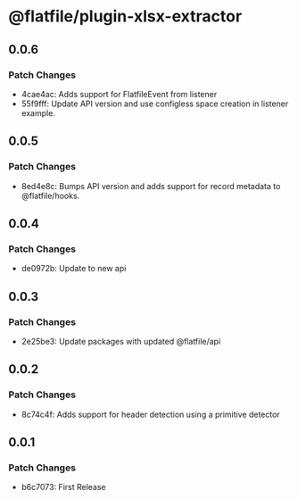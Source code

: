 # @flatfile/plugin-xlsx-extractor

## 0.0.6

### Patch Changes

- 4cae4ac: Adds support for FlatfileEvent from listener
- 55f9fff: Update API version and use configless space creation in listener example.

## 0.0.5

### Patch Changes

- 8ed4e8c: Bumps API version and adds support for record metadata to @flatfile/hooks.

## 0.0.4

### Patch Changes

- de0972b: Update to new api

## 0.0.3

### Patch Changes

- 2e25be3: Update packages with updated @flatfile/api

## 0.0.2

### Patch Changes

- 8c74c4f: Adds support for header detection using a primitive detector

## 0.0.1

### Patch Changes

- b6c7073: First Release

